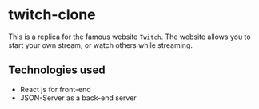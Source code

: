 # twitch-clone
This is a replica for the famous website `Twitch`. The website allows you to start your own stream, or watch others while streaming.


## Technologies used
+ React js for front-end
+ JSON-Server as a back-end server
